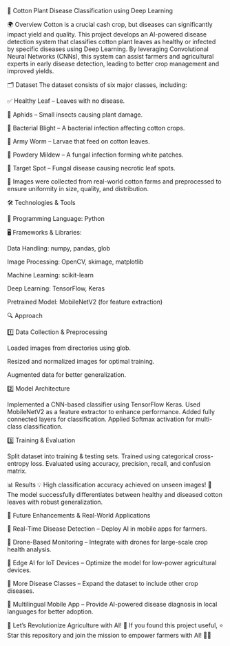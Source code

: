 🌱 Cotton Plant Disease Classification using Deep Learning

🌍 Overview
Cotton is a crucial cash crop, but diseases can significantly impact yield and quality. This project develops an AI-powered disease detection system that classifies cotton plant leaves as healthy or infected by specific diseases using Deep Learning. By leveraging Convolutional Neural Networks (CNNs), this system can assist farmers and agricultural experts in early disease detection, leading to better crop management and improved yields.

🗂 Dataset
The dataset consists of six major classes, including:

✅ Healthy Leaf – Leaves with no disease.

🐛 Aphids – Small insects causing plant damage.

🦠 Bacterial Blight – A bacterial infection affecting cotton crops.

🦟 Army Worm – Larvae that feed on cotton leaves.

🌿 Powdery Mildew – A fungal infection forming white patches.

🎯 Target Spot – Fungal disease causing necrotic leaf spots.

🔹 Images were collected from real-world cotton farms and preprocessed to ensure uniformity in size, quality, and distribution.

🛠 Technologies & Tools

🚀 Programming Language: Python

🖥 Frameworks & Libraries:

Data Handling: numpy, pandas, glob

Image Processing: OpenCV, skimage, matplotlib

Machine Learning: scikit-learn

Deep Learning: TensorFlow, Keras

Pretrained Model: MobileNetV2 (for feature extraction)

🔍 Approach

1️⃣ Data Collection & Preprocessing

Loaded images from directories using glob.

Resized and normalized images for optimal training.

Augmented data for better generalization.

2️⃣ Model Architecture

Implemented a CNN-based classifier using TensorFlow Keras.
Used MobileNetV2 as a feature extractor to enhance performance.
Added fully connected layers for classification.
Applied Softmax activation for multi-class classification.

3️⃣ Training & Evaluation

Split dataset into training & testing sets.
Trained using categorical cross-entropy loss.
Evaluated using accuracy, precision, recall, and confusion matrix.

📊 Results
💡 High classification accuracy achieved on unseen images!
📌 The model successfully differentiates between healthy and diseased cotton leaves with robust generalization.

🚀 Future Enhancements & Real-World Applications

🔸 Real-Time Disease Detection – Deploy AI in mobile apps for farmers.

🔸 Drone-Based Monitoring – Integrate with drones for large-scale crop health analysis.

🔸 Edge AI for IoT Devices – Optimize the model for low-power agricultural devices.

🔸 More Disease Classes – Expand the dataset to include other crop diseases.

🔸 Multilingual Mobile App – Provide AI-powered disease diagnosis in local languages for better adoption.

🔗 Let’s Revolutionize Agriculture with AI! 🚀
If you found this project useful, ⭐ Star this repository and join the mission to empower farmers with AI! 🌱🤖
